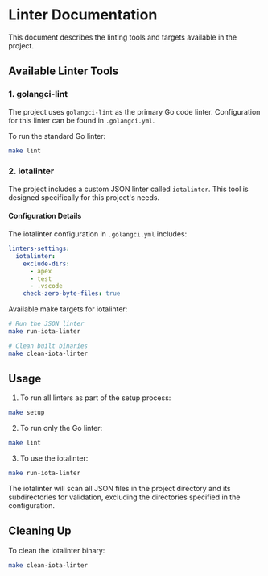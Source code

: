 # Linter Documentation

This document describes the linting tools and targets available in the project.

## Available Linter Tools

### 1. golangci-lint
The project uses `golangci-lint` as the primary Go code linter. Configuration for this linter can be found in `.golangci.yml`.

To run the standard Go linter:
```bash
make lint
```

### 2. iotalinter
The project includes a custom JSON linter called `iotalinter`. This tool is designed specifically for this project's needs.

#### Configuration Details
The iotalinter configuration in `.golangci.yml` includes:
```yaml
linters-settings:
  iotalinter:
    exclude-dirs:
      - apex
      - test
      - .vscode
    check-zero-byte-files: true
```
Available make targets for iotalinter:

```bash
# Run the JSON linter
make run-iota-linter

# Clean built binaries
make clean-iota-linter
```

## Usage

1. To run all linters as part of the setup process:
```bash
make setup
```

2. To run only the Go linter:
```bash
make lint
```

3. To use the iotalinter:
```bash
make run-iota-linter
```

The iotalinter will scan all JSON files in the project directory and its subdirectories for validation, excluding the directories specified in the configuration.

## Cleaning Up

To clean the iotalinter binary:
```bash
make clean-iota-linter
``` 
